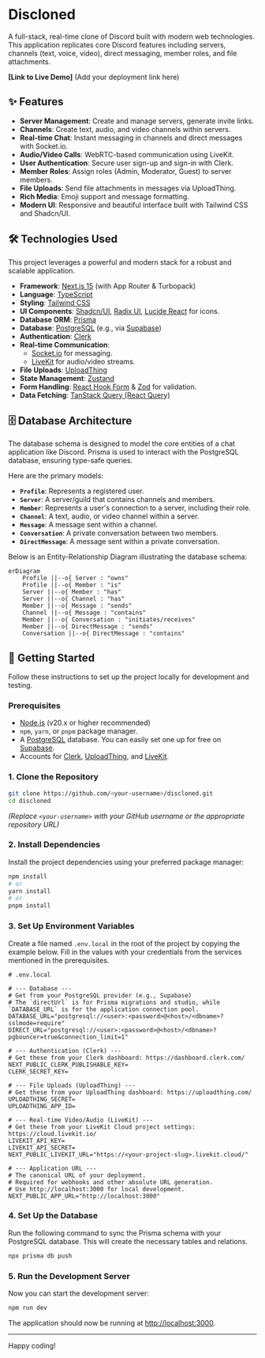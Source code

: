 # Discloned

A full-stack, real-time clone of Discord built with modern web technologies. This application replicates core Discord features including servers, channels (text, voice, video), direct messaging, member roles, and file attachments.

**[Link to Live Demo]** (Add your deployment link here)

## ✨ Features

- **Server Management**: Create and manage servers, generate invite links.
- **Channels**: Create text, audio, and video channels within servers.
- **Real-time Chat**: Instant messaging in channels and direct messages with Socket.io.
- **Audio/Video Calls**: WebRTC-based communication using LiveKit.
- **User Authentication**: Secure user sign-up and sign-in with Clerk.
- **Member Roles**: Assign roles (Admin, Moderator, Guest) to server members.
- **File Uploads**: Send file attachments in messages via UploadThing.
- **Rich Media**: Emoji support and message formatting.
- **Modern UI**: Responsive and beautiful interface built with Tailwind CSS and Shadcn/UI.

## 🛠️ Technologies Used

This project leverages a powerful and modern stack for a robust and scalable application.

- **Framework**: [Next.js 15](https://nextjs.org/) (with App Router & Turbopack)
- **Language**: [TypeScript](https://www.typescriptlang.org/)
- **Styling**: [Tailwind CSS](https://tailwindcss.com/)
- **UI Components**: [Shadcn/UI](https://ui.shadcn.com/), [Radix UI](https://www.radix-ui.com/), [Lucide React](https://lucide.dev/guide/packages/lucide-react) for icons.
- **Database ORM**: [Prisma](https://www.prisma.io/)
- **Database**: [PostgreSQL](https://www.postgresql.org/) (e.g., via [Supabase](https://supabase.com/))
- **Authentication**: [Clerk](https://clerk.com/)
- **Real-time Communication**:
  - [Socket.io](https://socket.io/) for messaging.
  - [LiveKit](https://livekit.io/) for audio/video streams.
- **File Uploads**: [UploadThing](https://uploadthing.com/)
- **State Management**: [Zustand](https://github.com/pmndrs/zustand)
- **Form Handling**: [React Hook Form](https://react-hook-form.com/) & [Zod](https://zod.dev/) for validation.
- **Data Fetching**: [TanStack Query (React Query)](https://tanstack.com/query/latest)

## 🗄️ Database Architecture

The database schema is designed to model the core entities of a chat application like Discord. Prisma is used to interact with the PostgreSQL database, ensuring type-safe queries.

Here are the primary models:

- **`Profile`**: Represents a registered user.
- **`Server`**: A server/guild that contains channels and members.
- **`Member`**: Represents a user's connection to a server, including their role.
- **`Channel`**: A text, audio, or video channel within a server.
- **`Message`**: A message sent within a channel.
- **`Conversation`**: A private conversation between two members.
- **`DirectMessage`**: A message sent within a private conversation.

Below is an Entity-Relationship Diagram illustrating the database schema:

```mermaid
erDiagram
    Profile ||--o{ Server : "owns"
    Profile ||--o{ Member : "is"
    Server ||--o{ Member : "has"
    Server ||--o{ Channel : "has"
    Member ||--o{ Message : "sends"
    Channel ||--o{ Message : "contains"
    Member ||--o{ Conversation : "initiates/receives"
    Member ||--o{ DirectMessage : "sends"
    Conversation ||--o{ DirectMessage : "contains"
```

## 🚀 Getting Started

Follow these instructions to set up the project locally for development and testing.

### Prerequisites

- [Node.js](https://nodejs.org/en/) (v20.x or higher recommended)
- `npm`, `yarn`, or `pnpm` package manager.
- A [PostgreSQL](https://www.postgresql.org/download/) database. You can easily set one up for free on [Supabase](https://supabase.com/).
- Accounts for [Clerk](https://clerk.com/), [UploadThing](https://uploadthing.com/), and [LiveKit](https://livekit.io/).

### 1. Clone the Repository

```bash
git clone https://github.com/<your-username>/discloned.git
cd discloned
```

_(Replace `<your-username>` with your GitHub username or the appropriate repository URL)_

### 2. Install Dependencies

Install the project dependencies using your preferred package manager:

```bash
npm install
# or
yarn install
# or
pnpm install
```

### 3. Set Up Environment Variables

Create a file named `.env.local` in the root of the project by copying the example below. Fill in the values with your credentials from the services mentioned in the prerequisites.

```env
# .env.local

# --- Database ---
# Get from your PostgreSQL provider (e.g., Supabase)
# The `directUrl` is for Prisma migrations and studio, while `DATABASE_URL` is for the application connection pool.
DATABASE_URL="postgresql://<user>:<password>@<host>/<dbname>?sslmode=require"
DIRECT_URL="postgresql://<user>:<password>@<host>/<dbname>?pgbouncer=true&connection_limit=1"

# --- Authentication (Clerk) ---
# Get these from your Clerk dashboard: https://dashboard.clerk.com/
NEXT_PUBLIC_CLERK_PUBLISHABLE_KEY=
CLERK_SECRET_KEY=

# --- File Uploads (UploadThing) ---
# Get these from your UploadThing dashboard: https://uploadthing.com/
UPLOADTHING_SECRET=
UPLOADTHING_APP_ID=

# --- Real-time Video/Audio (LiveKit) ---
# Get these from your LiveKit Cloud project settings: https://cloud.livekit.io/
LIVEKIT_API_KEY=
LIVEKIT_API_SECRET=
NEXT_PUBLIC_LIVEKIT_URL="https://<your-project-slug>.livekit.cloud/"

# --- Application URL ---
# The canonical URL of your deployment.
# Required for webhooks and other absolute URL generation.
# Use http://localhost:3000 for local development.
NEXT_PUBLIC_APP_URL="http://localhost:3000"
```

### 4. Set Up the Database

Run the following command to sync the Prisma schema with your PostgreSQL database. This will create the necessary tables and relations.

```bash
npx prisma db push
```

### 5. Run the Development Server

Now you can start the development server:

```bash
npm run dev
```

The application should now be running at [http://localhost:3000](http://localhost:3000).

---

Happy coding!
